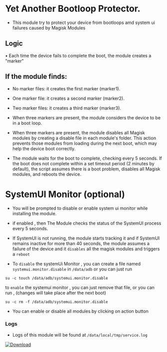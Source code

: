 # Yet Another Bootloop Protector.
- This module try to protect your device from bootloops amd system ui failures caused by Magisk Modules


## Logic

• Each time the device fails to complete the boot, the module creates a "marker"
## If the module finds:
- No marker files: it creates the first marker (marker1).
- One marker file: it creates a second marker (marker2).
- Two marker files: it creates a third marker (marker3).
- When three markers are present, the module considers the device to be in a boot loop.

- When three markers are present, the module disables all Magisk modules by creating a disable file in each module's folder. This action prevents those modules from loading during the next boot, which may help the device boot correctly.

- The module waits for the boot to complete, checking every 5 seconds.
If the boot does not complete within a set timeout period (2 minutes by default), the script assumes there is a boot problem, disables all Magisk modules, and reboots the device.



# SystemUI Monitor (optional)
- You will be prompted to disable or enable system ui monitor while installing the module.

- if enabled , then The Module checks the status of the SystemUI process every 5 seconds.
- If SystemUI is not running, the module starts tracking it and if SystemUI remains inactive for more than 40 seconds, the module assumes a failure of the device and it `disables` all the magisk modules and triggers a `reboot`

- To  `disable` the systemUi Monitor , you can create a file named `systemui.monitor.disable` in `/data/adb` or you can just run
```
su -c touch /data/adb/systemui.monitor.disable
```

to `enable` the systemui monitor , you can just remove that file, or you can run , (changes will take place after the next boot)
```
su -c rm -f /data/adb/systemui.monitor.disable
```

- You can enable or disable all modules by clicking on action button 

### Logs
- Logs of this module will be found at `/data/local/tmp/service.log`


[![Download](https://img.shields.io/badge/Download-Now-brightgreen?style=flat-square&logo=github)](https://github.com/rhythmcache/YetAnotherBootloopProtector/releases/download/V4/YetAnotherBootloopProtector-main-v4.zip)

